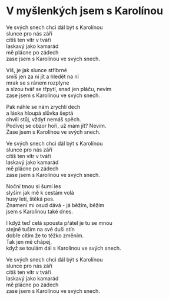 # V myšlenkých jsem s Karolínou

Ve svých snech chci dál být s Karolínou  
slunce pro nás září  
cítíš ten vítr v tváři  
laskavý jako kamarád  
mě plácne po zádech  
zase jsem s Karolínou ve svých snech.

Víš, je jak slunce stříbrné  
smíš jen za ní jít a hledět na ní  
mrak se s ránem rozplyne  
a slzou tvář se třpytí, snad jen pláču, nevím  
zase jsem s Karolínou ve svých snech.

Pak náhle se nám zrychlí dech  
a láska hloupá slůvka šeptá  
chvíli stůj, vždyť nemáš spěch.  
Podívej se obzor hoří, už mám jít? Nevím.  
Zase jsem s Karolínou ve svých snech.

Ve svých snech chci dál být s Karolínou  
slunce pro nás září  
cítíš ten vítr v tváři  
laskavý jako kamarád  
mě plácne po zádech  
zase jsem s Karolínou ve svých snech.

Noční tmou si šumí les  
slyším jak mě k cestám volá  
husy letí, štěká pes.  
Znamení mi osud dává - já běžím, běžím  
jsem s Karolínou také dnes.

I když teď celá spousta přátel je tu se mnou  
stejně tuším na své duši stín  
dobře cítím že to těžko změním.  
Tak jen mě chápej,  
když se toulám dál s Karolínou ve svých snech.

Ve svých snech chci dál být s Karolínou  
slunce pro nás září  
cítíš ten vítr v tváři  
laskavý jako kamarád  
mě plácne po zádech  
zase jsem s Karolínou ve svých snech.

